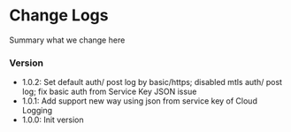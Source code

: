 # Change Logs
Summary what we change here
### Version
- 1.0.2: Set default auth/ post log by basic/https; disabled mtls auth/ post log; fix basic auth from Service Key JSON issue
- 1.0.1: Add support new way using json from service key of  Cloud Logging
- 1.0.0: Init version